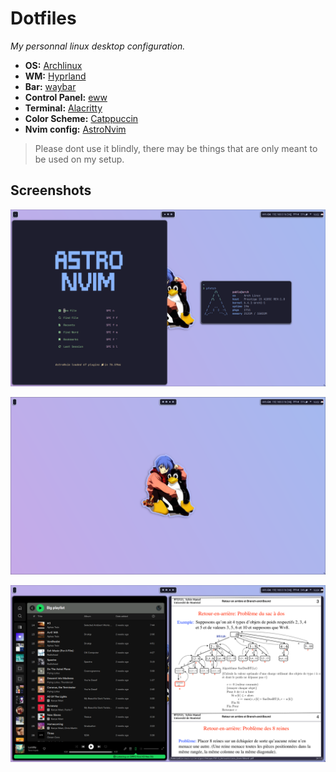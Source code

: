 # Dotfiles

*My personnal linux desktop configuration.*

- **OS:** [Archlinux](https://archlinux.org) 
- **WM:** [Hyprland](https://github.com/hyprwm/Hyprland)
- **Bar:** [waybar](https://github.com/Alexays/Waybar)
- **Control Panel:** [eww](https://github.com/elkowar/eww)
- **Terminal:** [Alacritty](https://github.com/alacritty/alacritty)
- **Color Scheme:** [Catppuccin](https://github.com/catppuccin/catppuccin)
- **Nvim config:** [AstroNvim](https://astronvim.com/)

> Please dont use it blindly, there may be things that are only meant to be used on my setup.

## Screenshots

![screenshot1](screenshot1.png)

![screenshot2](screenshot2.png)

![screenshot3](screenshot3.png)
